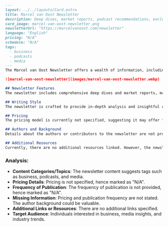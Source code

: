 ```markdown
---
layout: ../../layouts/Card.astro
title: Marcel van Oost Newsletter
description: Deep dives, market reports, podcast recommendations, exclusive interviews, and webinars.
card_image: marcel-van-oost-newsletter.png
newsletterUrl: "https://marcelvanoost.com/newsletter"
language: "English"
pricing: "N/A"
schedule: "N/A"
tags:
  - business
  - podcasts
  - media
---
The Marcel van Oost Newsletter offers a wealth of information, including deep dives into various topics, market reports, and curated podcast recommendations. Subscribers can also expect exclusive interviews and access to informative webinars.

![marcel-van-oost-newsletter](images/marcel-van-oost-newsletter.webp)

## Newsletter Features
The newsletter includes comprehensive deep dives and market reports, making it a valuable resource for those interested in industry trends and insights. Podcast enthusiasts will appreciate the curated podcast recommendations. The newsletter also features exclusive interviews and offers webinars for deeper engagement.

## Writing Style
The newsletter is crafted to provide in-depth analysis and insightful commentary, appealing to readers with an interest in business and media.

## Pricing
The pricing model is currently not specified, suggesting it may offer free or premium content in different segments.

## Authors and Background
Details about the authors or contributors to the newsletter are not provided, but the content likely reflects the expertise and perspective of Marcel van Oost.

## Additional Resources
Currently, there are no additional resources linked. However, the newsletters' content itself offers rich insights and recommendations.
```

### Analysis:
- **Content Categories/Topics**: The newsletter content suggests tags such as business, podcasts, and media.
- **Pricing Details**: Pricing is not specified, hence marked as "N/A".
- **Frequency of Publication**: The frequency of publication is not provided, hence marked as "N/A".
- **Missing Information**: Pricing and publication frequency are not stated. The author background could be valuable.
- **Additional Links or Resources**: There are no additional links specified.
- **Target Audience**: Individuals interested in business, media insights, and industry trends.
